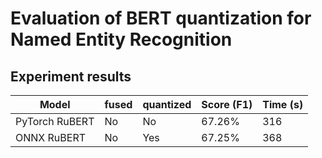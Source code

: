 # Evaluation of BERT quantization for Named Entity Recognition

## Experiment results

| Model          | fused | quantized | Score (F1) | Time (s) |
|----------------|-------|-----------|------------|----------|
| PyTorch RuBERT | No    | No        | 67.26%     | 316      |
| ONNX RuBERT    | No    | Yes       | 67.25%     | 368      |
